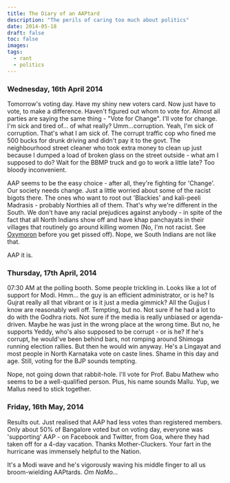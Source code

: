 ```yaml
---
title: The Diary of an AAPtard
description: "The perils of caring too much about politics"
date: 2014-05-18
draft: false
toc: false
images:
tags:
  - rant
  - politics
---
```


### Wednesday, 16th April 2014
Tomorrow's voting day. Have my shiny new voters card. Now just have to vote, to make a difference. Haven't figured out whom to vote for. Almost all parties are saying the same thing - "Vote for Change". I'll vote for change. I'm sick and tired of... of what really?
Umm...corruption. Yeah, I'm sick of corruption. That's what I am sick of. The corrupt traffic cop who fined me 500 bucks for drunk driving and didn't pay it to the govt. The neighbourhood street cleaner who took extra money to clean up just because I dumped a load of broken glass on the street outside - what am I supposed to do? Wait for the BBMP truck and go to work a little late? Too bloody inconvenient.

AAP seems to be the easy choice - after all, they're fighting for 'Change'. Our society needs change. Just a little worried about some of the racist bigots there. The ones who want to root out 'Blackies' and kali-peeli Madrasis - probably Northies all of them. That's why we're different in the South. We don't have any racial prejudices against anybody - in spite of the fact that all North Indians show off and have khap panchayats in their villages that routinely go around killing women (No, I'm not racist. See [Oxymoron](http://en.wikipedia.org/wiki/Oxymoron) before you get pissed off). Nope, we South Indians are not like that.

AAP it is.

### Thursday, 17th April, 2014
07:30 AM at the polling booth. Some people trickling in. Looks like a lot of support for Modi. Hmm... the guy is an efficient administrator, or is he? Is Gujrat really all that vibrant or is it just a media gimmick? All the Gujjus I know are reasonably well off. Tempting, but no. Not sure if he had a lot to do with the Godhra riots. Not sure if the media is really unbiased or agenda-driven. Maybe he was just in the wrong place at the wrong time. But no, he supports Yeddy, who's also supposed to be corrupt - or is he? If he's corrupt, he would've been behind bars, not romping around Shimoga running election rallies. But then he would win anyway. He's a Lingayat and most people in North Karnataka vote on caste lines. Shame in this day and age. Still, voting for the BJP sounds tempting.

Nope, not going down that rabbit-hole. I'll vote for Prof. Babu Mathew who seems to be a well-qualified person. Plus, his name sounds Mallu. Yup, we Mallus need to stick together.

### Friday, 16th May, 2014
Results out. Just realised that AAP had less votes than registered members. Only about 50% of Bangalore voted but on voting day, everyone was 'supporting' AAP - on Facebook and Twitter, from Goa, where they had taken off for a 4-day vacation. Thanks Mother-Cluckers. Your fart in the hurricane was immensely helpful to the Nation.

It's a Modi wave and he's vigorously waving his middle finger to all us broom-wielding AAPtards. _Om NaMo..._